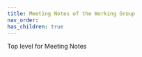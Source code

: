 ```yaml
---
title: Meeting Notes of the Working Group 
nav_order:
has_children: true
---
```


Top level for Meeting Notes

